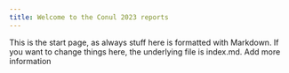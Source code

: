 ```yaml
---
title: Welcome to the Conul 2023 reports
---
```


This is the start page, as always stuff here is formatted with Markdown. If you want to change things here, the underlying file is index.md.
Add more information
